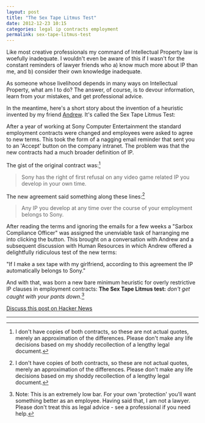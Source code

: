 ```yaml
---
layout: post
title: "The Sex Tape Litmus Test"
date: 2012-12-23 10:15
categories: legal ip contracts employment
permalink: sex-tape-litmus-test
---
```



Like most creative professionals my command of Intellectual Property law is woefully inadequate. I wouldn't even be aware of this if I wasn't for the constant reminders of lawyer friends who a) know much more about IP than me, and b) consider their own knowledge inadequate.

As someone whose livelihood depends in many ways on Intellectual Property, what am I to do? The answer, of course, is to devour information, learn from your mistakes, and get professional advice.

In the meantime, here's a short story about the invention of a heuristic invented by my friend [Andrew](http://www.andrewkohlhoff.com "Andrew Kohlhoff's Blog"). It's called the Sex Tape Litmus Test:

After a year of working at Sony Computer Entertainment the standard employment contracts were changed and employees were asked to agree to new terms. This took the form of a nagging email reminder that sent you to an 'Accept' button on the company intranet. The problem was that the new contracts had a much broader definition of IP. 

The gist of the original contract was:[^1]

> Sony has the right of first refusal on any video game related IP you develop in your own time.

The new agreement said something along these lines:[^1]

> Any IP you develop at any time over the course of your employment belongs to Sony.

After reading the terms and ignoring the emails for a few weeks a  "Sarbox Compliance Officer" was assigned the unenviable task of harranging me into clicking the button. This brought on a conversation with Andrew and a subsequent discussion with Human Resources in which Andrew offered a delightfully ridiculous test of the new terms:

"If I make a sex tape with my girlfriend, according to this agreement the IP automatically belongs to Sony."

And with that, was born a new bare minimum heuristic for overly restrictive IP clauses in employment contracts: **The Sex Tape Litmus test:** _don't get caught with your pants down._[^2]


[Discuss this post on Hacker News](http://news.ycombinator.com/item?id=4959314)

---


[^1]: I don't have copies of both contracts, so these are not actual quotes, merely an approximation of the differences.  Please don't make any life decisions based on my shoddy recollection of a lengthy legal document.

[^2]: Note: This is an extremely low bar. For your own 'protection' you'll want something better as an employee. Having said that, I am not a lawyer. Please don't treat this as legal advice - see a professional if you need help.
